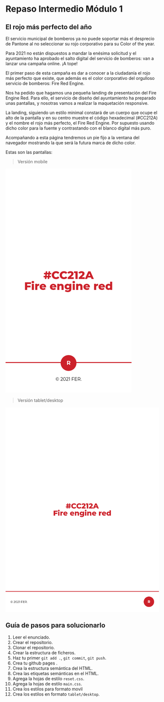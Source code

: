 # Repaso Intermedio Módulo 1

## El rojo más perfecto del año

El servicio municipal de bomberos ya no puede soportar más el desprecio de Pantone al no seleccionar su rojo corporativo para su Color of the year.

Para 2021 no están dispuestos a mandar la enésima solicitud y el ayuntamiento ha aprobado el salto digital del servicio de bomberos: van a lanzar una campaña online. ¡A tope!

El primer paso de esta campaña es dar a conocer a la ciudadanía el rojo más perfecto que existe, que además es el color corporativo del orgulloso servicio de bomberos: Fire Red Engine.

Nos ha pedido que hagamos una pequeña landing de presentación del Fire Engine Red. Para ello, el servicio de diseño del ayuntamiento ha preparado unas pantallas, y nosotras vamos a realizar la maquetación responsive.

La landing, siguiendo un estilo minimal constará de un cuerpo que ocupe el alto de la pantalla y en su centro muestre el código hexadecimal (#CC212A) y el nombre el rojo más perfecto, el Fire Red Engine. Por supuesto usando dicho color para la fuente y contrastando con el blanco digital más puro.

Acompañando a esta página tendremos un pie fijo a la ventana del navegador mostrando la que será la futura marca de dicho color.

Estas son las pantallas:

> Versión mobile

![Vista mobile](img/f-m1-repaso-intermedio-320.png)

> Versión tablet/desktop

![Vista tablet](img/f-m1-repaso-intermedio-768.png)

## Guía de pasos para solucionarlo

1. Leer el enunciado.
2. Crear el repositorio.
3. Clonar el repositorio.
4. Crear la estructura de ficheros.
5. Haz tu primer `git add .`, `git commit`, `git push`.
6. Crea tu github pages .
7. Crea la estructura semántica del HTML.
8. Crea las etiquetas semánticas en el HTML.
9. Agrega la hojas de estilo `reset.css`.
10. Agrega la hojas de estilo `main.css`.
11. Crea los estilos para formato movil
12. Crea los estilos en formato `tablet/desktop`.
